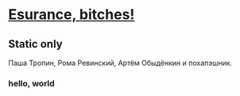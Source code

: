 # [Esurance, bitches!]()

## Static only

Паша Тропин, Рома Ревинский, Артём Обыдёнкин и похапэшник.

### hello, world